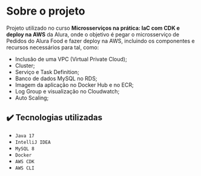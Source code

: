 

# Sobre o projeto
Projeto utilizado no curso **Microsserviços na prática: IaC com CDK e deploy na AWS** da Alura, onde o objetivo é pegar o microsserviço de Pedidos do Alura Food e fazer deploy na AWS, incluindo os componentes e recursos necessários para tal, como:

* Inclusão de uma VPC (Virtual Private Cloud);
* Cluster;
* Serviço e Task Definition;
* Banco de dados MySQL no RDS;
* Imagem da aplicação no Docker Hub e no ECR;
* Log Group e visualização no Cloudwatch;
* Auto Scaling;


## ✔️ Tecnologias utilizadas

- ``Java 17``
- ``IntelliJ IDEA``
- ``MySQL 8``
- ``Docker``
- ``AWS CDK``
- ``AWS CLI``
